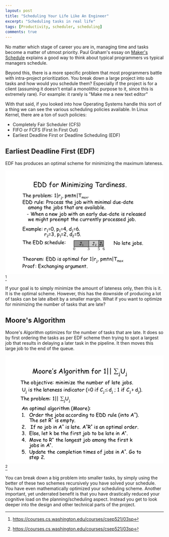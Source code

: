 ```yaml
---
layout: post
title: "Scheduling Your Life Like An Engineer"
excerpt: "Scheduling tasks in real life"
tags: [Productivity, scheduler, scheduling]
comments: true
---
```

No matter which stage of career you are in, managing time and tasks become a
matter of utmost priority. Paul Graham's essay on [Maker's
Schedule](http://www.paulgraham.com/makersschedule.html) explains a good way
to think about typical programmers vs typical managers schedule.

Beyond this, there is a more specific problem that most programmers battle with
intra-project prioritization. You break down a large project into sub tasks and
how would you schedule them? Especially if the project is for a client (assuming
it doesn't entail a monolithic purpose to it, since this is extremely rare). For
example: it rarely is "Make me a new text editor"

With that said, if you looked into how Operating Systems handle this sort of a
thing we can see the various scheduling policies available. In Linux Kernel,
there are a ton of such policies:
+ Completely Fair Scheduler (CFS)
+ FIFO or FCFS (First In First Out)
+ Earliest Deadline First or Deadline Scheduling (EDF)

## Earliest Deadline First (EDF)
EDF has produces an optimal scheme for minimizing the maximum lateness.

![](./images/EDD.png)
[^source]

If your goal is to simply minimize the amount of lateness only, then this is
it. It is the optimal scheme. However, this has the downside of producing a lot
of tasks can be late albeit by a smaller margin. What if you want to optimize
for minimizing the number of tasks that are late?

## Moore's Algorithm
Moore's Algorithm optimizes for the number of tasks that are late. It does so by
first ordering the tasks as per EDF scheme then trying to spot a largest job that
results in delaying a later task in the pipeline. It then moves this large job
to the end of the queue.

![](./images/MooresAlgo.png)
[^source]

You can break down a big problem into smaller tasks, by simply using the better
of these two schemes recursively you have solved your schedule. You have even
mathematically optimized your scheduling scheme. Another important, yet
underrated benefit is that you have drastically reduced your cognitive load on
the planning/scheduling aspect. Instead you get to look deeper into the design
and other technical parts of the project.

[^source]: https://courses.cs.washington.edu/courses/csep521/03sp
